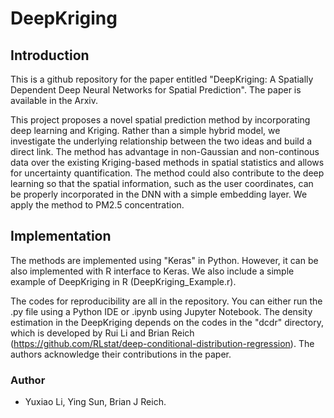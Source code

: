 # DeepKriging

## Introduction
This is a github repository for the paper entitled "DeepKriging: A Spatially Dependent Deep Neural Networks for Spatial Prediction". The paper is available in the Arxiv.

This project proposes a novel spatial prediction method by incorporating deep learning and Kriging. Rather than a simple hybrid model, we investigate the underlying relationship between the two ideas and build a direct link. The method has advantage in non-Gaussian and non-continous data over the existing Kriging-based methods in spatial statistics and allows for uncertainty quantification. The method could also contribute to the deep learning so that the spatial information, such as the user coordinates, can be properly incorporated in the DNN with a simple embedding layer. We apply the method to PM2.5 concentration.

## Implementation
The methods are implemented using "Keras" in Python. However, it can be also implemented with R interface to Keras. We also include a simple example of DeepKriging in R (DeepKriging_Example.r).

The codes for reproducibility are all in the repository. You can either run the .py file using a Python IDE or .ipynb using Jupyter Notebook. The density estimation in the DeepKriging depends on the codes in the "dcdr" directory, which is developed by Rui Li and Brian Reich (https://github.com/RLstat/deep-conditional-distribution-regression). The authors acknowledge their contributions in the paper.

### Author
- Yuxiao Li, Ying Sun, Brian J Reich.
